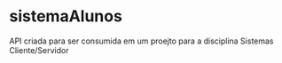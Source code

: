 # sistemaAlunos
API criada para ser consumida em um proejto para a disciplina Sistemas Cliente/Servidor
